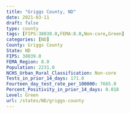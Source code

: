 ```yaml
---
title: "Griggs County, ND"
date: 2021-03-11
draft: false
type: county
tags: [FIPS:38039.0,FEMA:8.0,Non-core,Green]
categories: [ND]
County: Griggs County
State: ND
FIPS: 38039.0
FEMA_Region: 8.0
Population: 2231.0
NCHS_Urban_Rural_Classification: Non-core
Tests_in_prior_14_days: 171.0
Fourteen_day_test_rate_per_100000: 7665.0
Percent_Positivity_in_prior_14_days: 0.018
Level: Green
url: /states/ND/griggs-county
---
```



